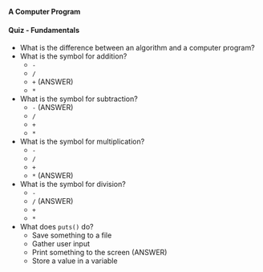 **A Computer Program**



#### Quiz - Fundamentals

* What is the difference between an algorithm and a computer program?
* What is the symbol for addition?
  * `-`
  * `/`
  * `+` (ANSWER)
  * `*`
* What is the symbol for subtraction?
  * `-` (ANSWER)
  * `/`
  * `+`
  * `*`
* What is the symbol for multiplication?
  * `-`
  * `/`
  * `+`
  * `*` (ANSWER)
* What is the symbol for division?
  * `-`
  * `/` (ANSWER)
  * `+`
  * `*`
* What does `puts()` do?
  * Save something to a file
  * Gather user input
  * Print something to the screen (ANSWER)
  * Store a value in a variable
